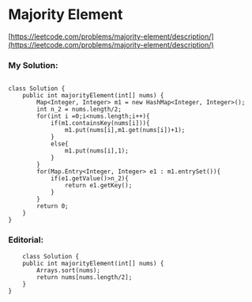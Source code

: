 # Majority Element
[https://leetcode.com/problems/majority-element/description/](https://leetcode.com/problems/majority-element/description/)

### My Solution:
```

class Solution {
    public int majorityElement(int[] nums) {
        Map<Integer, Integer> m1 = new HashMap<Integer, Integer>();
        int n_2 = nums.length/2;
        for(int i =0;i<nums.length;i++){
            if(m1.containsKey(nums[i])){
                m1.put(nums[i],m1.get(nums[i])+1);
            }
            else{
                m1.put(nums[i],1);
            }
        }
        for(Map.Entry<Integer, Integer> e1 : m1.entrySet()){
            if(e1.getValue()>n_2){
                return e1.getKey();
            }
        }
        return 0;
    }
}
```

### Editorial:
```
	class Solution {
    public int majorityElement(int[] nums) {
        Arrays.sort(nums);
        return nums[nums.length/2];
    }
}
```